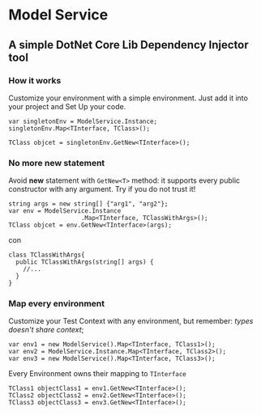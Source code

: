 # Model Service
## A simple DotNet Core Lib Dependency Injector tool

### How it works
Customize your environment with a simple environment.
Just add it into your project and Set Up your code.

```
var singletonEnv = ModelService.Instance;
singletonEnv.Map<TInterface, TClass>();

TClass objcet = singletonEnv.GetNew<TInterface>();
```

### No more new statement
Avoid **new** statement with `GetNew<T>` method: it supports every public constructor with any argument.
Try if you do not trust it!

```
string args = new string[] {"arg1", "arg2"};
var env = ModelService.Instance
                    .Map<TInterface, TClassWithArgs>();
TClass objcet = env.GetNew<TInterface>(args);
```
con 
```
class TClassWithArgs{
  public TClassWithArgs(string[] args) { 
    //... 
  }
}

```

### Map every environment
Customize your Test Context with any environment, but remember: *types doesn't share context*;

```
var env1 = new ModelService().Map<TInterface, TClass1>();
var env2 = ModelService.Instance.Map<TInterface, TClass2>();
var env3 = new ModelService().Map<TInterface, TClass3>();
```

Every Environment owns their mapping to `TInterface`

```
TClass1 objectClass1 = env1.GetNew<TInterface>();
TClass2 objectClass2 = env2.GetNew<TInterface>();
TClass3 objectClass3 = env3.GetNew<TInterface>();

```
